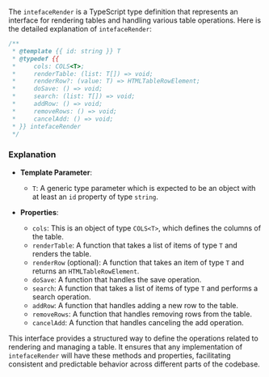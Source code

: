 The `intefaceRender` is a TypeScript type definition that represents an interface for rendering tables and handling various table operations. Here is the detailed explanation of `intefaceRender`:

```typescript
/**
 * @template {{ id: string }} T
 * @typedef {{
 *     cols: COLS<T>;
 *     renderTable: (list: T[]) => void;
 *     renderRow?: (value: T) => HTMLTableRowElement;
 *     doSave: () => void;
 *     search: (list: T[]) => void;
 *     addRow: () => void;
 *     removeRows: () => void;
 *     cancelAdd: () => void;
 * }} intefaceRender
 */
```

### Explanation

- **Template Parameter**: 
  - `T`: A generic type parameter which is expected to be an object with at least an `id` property of type `string`.

- **Properties**:
  - `cols`: This is an object of type `COLS<T>`, which defines the columns of the table.
  - `renderTable`: A function that takes a list of items of type `T` and renders the table.
  - `renderRow` (optional): A function that takes an item of type `T` and returns an `HTMLTableRowElement`.
  - `doSave`: A function that handles the save operation.
  - `search`: A function that takes a list of items of type `T` and performs a search operation.
  - `addRow`: A function that handles adding a new row to the table.
  - `removeRows`: A function that handles removing rows from the table.
  - `cancelAdd`: A function that handles canceling the add operation.

This interface provides a structured way to define the operations related to rendering and managing a table. It ensures that any implementation of `intefaceRender` will have these methods and properties, facilitating consistent and predictable behavior across different parts of the codebase.